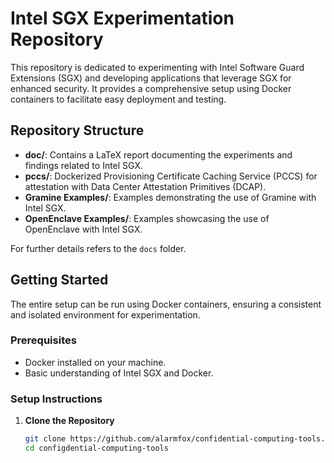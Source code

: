 # Intel SGX Experimentation Repository

This repository is dedicated to experimenting with Intel Software Guard Extensions (SGX) and developing applications that leverage SGX for enhanced security. It provides a comprehensive setup using Docker containers to facilitate easy deployment and testing.

## Repository Structure

- **doc/**: Contains a LaTeX report documenting the experiments and findings related to Intel SGX.
- **pccs/**: Dockerized Provisioning Certificate Caching Service (PCCS) for attestation with Data Center Attestation Primitives (DCAP).
- **Gramine Examples/**: Examples demonstrating the use of Gramine with Intel SGX.
- **OpenEnclave Examples/**: Examples showcasing the use of OpenEnclave with Intel SGX.

For further details refers to the `docs` folder.

## Getting Started

The entire setup can be run using Docker containers, ensuring a consistent and isolated environment for experimentation.

### Prerequisites

- Docker installed on your machine.
- Basic understanding of Intel SGX and Docker.

### Setup Instructions

1. **Clone the Repository**

   ```bash
   git clone https://github.com/alarmfox/confidential-computing-tools.git
   cd configdential-computing-tools
   ```
